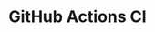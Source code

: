 # GitHub Actions CI


























































































































































































































































































































































































































































































































































































































































































































































